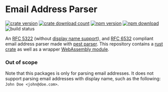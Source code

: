 # Email Address Parser

[![crate version](https://img.shields.io/crates/v/email-address-parser)](https://crates.io/crates/email-address-parser)
[![crate download count](https://img.shields.io/crates/d/email-address-parser?label=crate%20download)](https://crates.io/crates/email-address-parser)
[![npm version](https://img.shields.io/npm/v/@sparser/email-address-parser)](https://www.npmjs.com/package/@sparser/email-address-parser)
[![npm download](https://img.shields.io/npm/dt/@sparser/email-address-parser?label=npm%20download)](https://www.npmjs.com/package/@sparser/email-address-parser)
![build status](https://github.com/Sayan751/email-address-parser/workflows/build/badge.svg)

An [RFC 5322](https://tools.ietf.org/html/rfc5322) (without [display name support](#out-of-scope)), and [RFC 6532](https://tools.ietf.org/html/rfc6532) compliant email address parser made with [pest parser](https://github.com/pest-parser/pest).
This repository contains a [rust crate](./rust-lib/README.md) as well as a wrapper [WebAssembly module](./npm-pkg/README.md).

### Out of scope

Note that this packages is only for parsing email addresses.
It does not support parsing email addresses with display name, such as the following: `John Doe <john@doe.com>`.